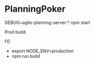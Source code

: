 # PlanningPoker

DEBUG=agile-planning-server:\* npm start

Prod build:

FE:

- export NODE_ENV=production
- npm run build
